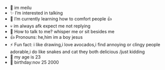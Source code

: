 - 👋 im meilu 
- ✨ I’m interested in talking 
- 🙏 I’m currently learning how to comfort people 👍
- 💀 im always afk expect me not replying 
- 🎉 How to talk to me? whisper me or sit besides me
- 👍 Pronouns: he,him im a boy jesus
- ⚡ Fun fact: i like drawing,i love avocados,i find annoying or clingy people adorable,i do like snakes and cat
  they both delicious /just kidding 
- 🍇 my age is 23
- 🖤 birthday:nov 25 2000
  
  

